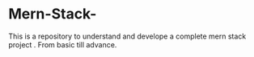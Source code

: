 # Mern-Stack-
This is a repository to understand and develope a complete mern stack project . From basic till advance.
